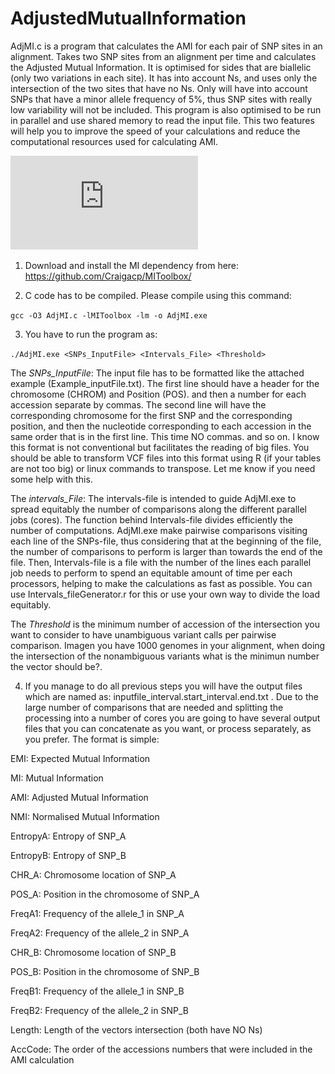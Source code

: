 # AdjustedMutualInformation

AdjMI.c is a program that calculates the AMI for each pair of SNP sites in an alignment. Takes two SNP sites from an alignment per time and calculates the Adjusted Mutual Information. It is optimised for sides that are biallelic (only two variations in each site). It has into account Ns, and uses only the intersection of the two sites that have no Ns. Only will have into account SNPs that have a minor allele frequency of 5%, thus SNP sites with really low variability will not be included. This program is also optimised to be run in parallel and use shared memory to read the input file. This two features will help you to improve the speed of your calculations and reduce the computational resources used for calculating AMI.

 ![Adj MI](https://github.com/LPerlaza/AdjustedMutualInformation/blob/master/adjmi_updated.pdf)

1. Download and install the MI dependency from here: https://github.com/Craigacp/MIToolbox/

2. C code has to be compiled. Please compile using this command:

```gcc -O3 AdjMI.c -lMIToolbox -lm -o AdjMI.exe```

3. You have to run the program as:

```./AdjMI.exe <SNPs_InputFile> <Intervals_File> <Threshold>```
 

The *SNPs_InputFile*: The input file has to be formatted like the attached example (Example_inputFile.txt). The first line should have a header for the chromosome (CHROM) and Position (POS). and then a number for each accession separate by commas. The second line will have the corresponding chromosome for the first SNP and the corresponding position, and then the nucleotide corresponding to each accession in the same order that is in the first line. This time NO commas. and so on. I know this format is not conventional but facilitates the reading of big files. You should be able to transform VCF files into this format using R (if your tables are not too big) or linux commands to transpose. Let me know if you need some help with this.

The *intervals_File*:  The intervals-file is intended to guide AdjMI.exe to spread equitably the number of comparisons along the different parallel jobs (cores). The function behind Intervals-file divides efficiently the number of computations. AdjMI.exe make pairwise comparisons visiting each line of the SNPs-file, thus considering that at the beginning of the file, the number of comparisons to perform is larger than towards the end of the file. Then, Intervals-file is a file with the number of the lines each parallel job needs to perform to spend an equitable amount of time per each processors, helping to make the calculations as fast as possible. You can use Intervals_fileGenerator.r for this or use your own way to divide the load equitably. 

The *Threshold* is the minimum number of accession of the intersection you want to consider to have unambiguous variant calls per pairwise comparison. Imagen you have 1000 genomes in your alignment, when doing the intersection of the nonambiguous variants what is the minimun number the vector should be?.

4. If you manage to do all previous steps you will have the output files which are named as:  inputfile_interval.start_interval.end.txt . Due to the large number of comparisons that are needed and splitting the processing into a number of cores you are going to have several output files that you can concatenate as you want, or process separately, as you prefer. The format is simple:

EMI: Expected Mutual Information

MI: Mutual Information

AMI: Adjusted Mutual Information

NMI: Normalised Mutual Information

EntropyA: Entropy of SNP_A

EntropyB: Entropy of SNP_B

CHR_A: Chromosome location of SNP_A

POS_A: Position in the chromosome of SNP_A

FreqA1: Frequency of the allele_1 in SNP_A

FreqA2: Frequency of the allele_2 in SNP_A

CHR_B: Chromosome location of SNP_B

POS_B: Position in the chromosome of SNP_B

FreqB1: Frequency of the allele_1 in SNP_B

FreqB2: Frequency of the allele_2 in SNP_B

Length: Length of the vectors intersection (both have NO Ns)

AccCode: The order of the accessions numbers that were included in the AMI calculation


